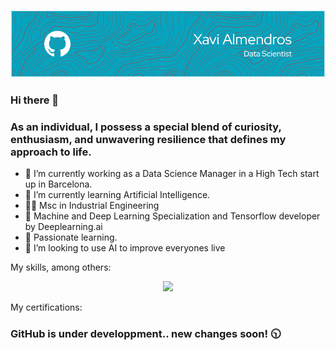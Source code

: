 

<!--
**AlmendrosCarmona/AlmendrosCarmona** is a ✨ _special_ ✨ repository because its `README.md` (this file) appears on your GitHub profile.

Here are some ideas to get you started:

- 🔭 I’m currently working on ...
- 🌱 I’m currently learning ...
- 👯 I’m looking to collaborate on ...
- 🤔 I’m looking for help with ...
- 💬 Ask me about ...
- 📫 How to reach me: ...
- 😄 Pronouns: ...
- ⚡ Fun fact: ...
-->

![plot](./header_github.png)

### Hi there 👋 
### As an individual, I possess a special blend of curiosity, enthusiasm, and unwavering resilience that defines my approach to life.

- 🔭 I’m currently working as a Data Science Manager in a High Tech start up in Barcelona. 
- 🌱 I’m currently learning Artificial Intelligence.
- 👨‍🎓 Msc in Industrial Engineering
- 🌟 Machine and Deep Learning Specialization and Tensorflow developer by Deeplearning.ai
- 🧠 Passionate learning.
- 👯 I’m looking to use AI to improve everyones live


My skills, among others: 

<p align="center">
  <a href="https://skillicons.dev">
    <img src="https://skillicons.dev/icons?i=aws,azure,docker,gcp,grafana,linux,matlab,mongodb,mysql,opencv,postgres,pytorch,sklearn,tensorflow,sqlite,qt,raspberrypi,arduino,linux,py,r,ros&perline=11" />
  </a>
</p>

My certifications: 



### GitHub is under developpment.. new changes soon! 🕥
